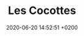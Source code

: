 ---
layout: event
title:  "Les Cocottes"
date:   2020-06-20 14:52:51 +0200
categories: event juin-2020
img: cocottes.jpg
---